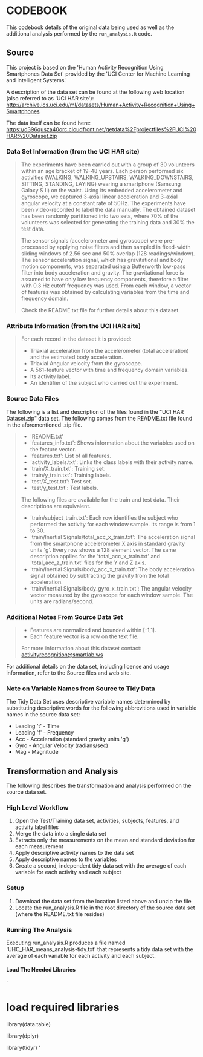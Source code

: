 # CODEBOOK
This codebook details of the original data being used as well as the additional analysis performed by the `run_analysis.R` code.



## Source
This project is based on the 'Human Activity Recognition Using Smartphones Data Set' provided by the 'UCI Center for Machine Learning and Intelligent Systems.'

A description of the data set can be found at the following web location (also referred to as 'UCI HAR site'):
http://archive.ics.uci.edu/ml/datasets/Human+Activity+Recognition+Using+Smartphones

The data itself can be found here:
https://d396qusza40orc.cloudfront.net/getdata%2Fprojectfiles%2FUCI%20HAR%20Dataset.zip

### Data Set Information (from the UCI HAR site)
>The experiments have been carried out with a group of 30 volunteers within an age bracket of 19-48 years. Each person performed six activities (WALKING, WALKING_UPSTAIRS, WALKING_DOWNSTAIRS, SITTING, STANDING, LAYING) wearing a smartphone (Samsung Galaxy S II) on the waist. Using its embedded accelerometer and gyroscope, we captured 3-axial linear acceleration and 3-axial angular velocity at a constant rate of 50Hz. The experiments have been video-recorded to label the data manually. The obtained dataset has been randomly partitioned into two sets, where 70% of the volunteers was selected for generating the training data and 30% the test data. 
>
>The sensor signals (accelerometer and gyroscope) were pre-processed by applying noise filters and then sampled in fixed-width sliding windows of 2.56 sec and 50% overlap (128 readings/window). The sensor acceleration signal, which has gravitational and body motion components, was separated using a Butterworth low-pass filter into body acceleration and gravity. The gravitational force is assumed to have only low frequency components, therefore a filter with 0.3 Hz cutoff frequency was used. From each window, a vector of features was obtained by calculating variables from the time and frequency domain.
>
>Check the README.txt file for further details about this dataset.

### Attribute Information (from the UCI HAR site)
>For each record in the dataset it is provided: 
> - Triaxial acceleration from the accelerometer (total acceleration) and the estimated body acceleration. 
> - Triaxial Angular velocity from the gyroscope. 
> - A 561-feature vector with time and frequency domain variables. 
> - Its activity label. 
> - An identifier of the subject who carried out the experiment.

### Source Data Files
The following is a list and description of the files found in the "UCI HAR Dataset.zip" data set.  The following comes from the README.txt file found in the aforementioned .zip file.

>- 'README.txt'
>- 'features_info.txt': Shows information about the variables used on the feature vector.
>- 'features.txt': List of all features.
>- 'activity_labels.txt': Links the class labels with their activity name.
>- 'train/X_train.txt': Training set.
>- 'train/y_train.txt': Training labels.
>- 'test/X_test.txt': Test set.
>- 'test/y_test.txt': Test labels.
>
>The following files are available for the train and test data. Their descriptions are equivalent. 
>- 'train/subject_train.txt': Each row identifies the subject who performed the activity for each window sample. Its range is from 1 to 30. 
>- 'train/Inertial Signals/total_acc_x_train.txt': The acceleration signal from the smartphone accelerometer X axis in standard gravity units 'g'. Every row shows a 128 element vector. The same description applies for the 'total_acc_x_train.txt' and 'total_acc_z_train.txt' files for the Y and Z axis. 
>- 'train/Inertial Signals/body_acc_x_train.txt': The body acceleration signal obtained by subtracting the gravity from the total acceleration. 
>- 'train/Inertial Signals/body_gyro_x_train.txt': The angular velocity vector measured by the gyroscope for each window sample. The units are radians/second. 

### Additional Notes From Source Data Set
>- Features are normalized and bounded within [-1,1].
>- Each feature vector is a row on the text file.
>
>For more information about this dataset contact: activityrecognition@smartlab.ws

For additional details on the data set, including license and usage information, refer to the Source files and web site.

### Note on Variable Names from Source to Tidy Data
The Tidy Data Set uses descriptive variable names determined by substituting descriptive words for the following abbrevitions used in variable names in the source data set:
- Leading 't' - Time
- Leading 'f' - Frequency
- Acc - Acceleration (standard gravity units 'g')
- Gyro - Angular Velocity (radians/sec)
- Mag - Magnitude

## Transformation and Analysis
The following describes the transformation and analysis performed on the source data set.

### High Level Workflow
1. Open the Test/Training data set, activities, subjects, features, and activity label files
2. Merge the data into a single data set
3. Extracts only the measurements on the mean and standard deviation for each measurement
4. Apply descriptive activity names to the data set
5. Apply descriptive names to the variables
6. Create a second, independent tidy data set with the average of each variable for each activity and each subject

### Setup
1. Download the data set from the location listed above and unzip the file
2. Locate the run_analysis.R file in the root directory of the source data set (where the README.txt file resides)

### Running The Analysis
Executing run_analysis.R produces a file named 'UHC_HAR_means_analysis-tidy.txt' that represents a tidy data set with the average of each variable for each activity and each subject.

#### Load The Needed Libraries
`
# load required libraries

library(data.table)

library(dplyr)

library(tidyr)
'
